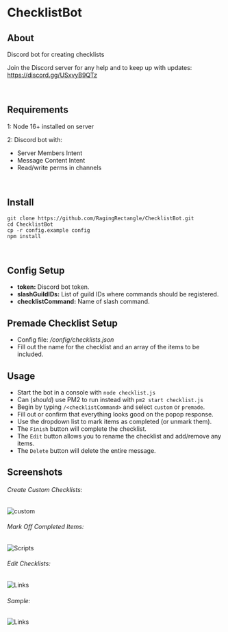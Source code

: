 # ChecklistBot

## About
Discord bot for creating checklists

Join the Discord server for any help and to keep up with updates: https://discord.gg/USxvyB9QTz
  
 
  
  
## Requirements
1: Node 16+ installed on server

2: Discord bot with:
  - Server Members Intent
  - Message Content Intent
  - Read/write perms in channels
  
 
  
  
## Install
```
git clone https://github.com/RagingRectangle/ChecklistBot.git
cd ChecklistBot
cp -r config.example config
npm install
```  
 
  
  

## Config Setup
- **token:** Discord bot token.
- **slashGuildIDs:** List of guild IDs where commands should be registered.
- **checklistCommand:** Name of slash command.
 
  

  
## Premade Checklist Setup
- Config file: */config/checklists.json*
- Fill out the name for the checklist and an array of the items to be included.
 
  
  

## Usage
- Start the bot in a console with `node checklist.js`
- Can (*should*) use PM2 to run instead with `pm2 start checklist.js`
- Begin by typing `/<checklistCommand>` and select `custom` or `premade`.
- Fill out or confirm that everything looks good on the popop response.
- Use the dropdown list to mark items as completed (or unmark them).
- The `Finish` button will complete the checklist.
- The `Edit` button allows you to rename the checklist and add/remove any items.
- The `Delete` button will delete the entire message.




## Screenshots
###### Create Custom Checklists:
![custom](https://i.imgur.com/e9uK4zj.png)
###### Mark Off Completed Items:
![Scripts](https://i.imgur.com/YrMzjEn.png)
###### Edit Checklists:
![Links](https://i.imgur.com/H6GbaLS.png)
###### Sample:
![Links](https://media.giphy.com/media/SM06qTChdII9IU7VT4/giphy.gif)